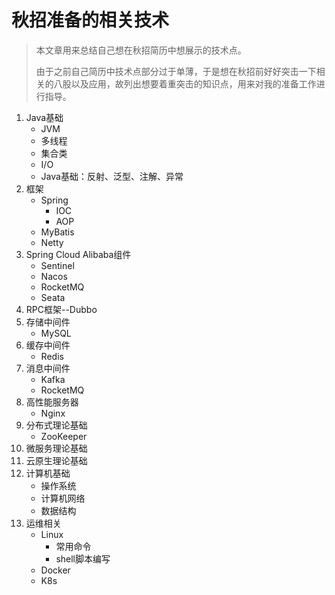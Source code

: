 # 秋招准备的相关技术

>   本文章用来总结自己想在秋招简历中想展示的技术点。
>
>   由于之前自己简历中技术点部分过于单薄，于是想在秋招前好好突击一下相关的八股以及应用，故列出想要着重突击的知识点，用来对我的准备工作进行指导。

1.   Java基础
     -   JVM
     -   多线程
     -   集合类
     -   I/O
     -   Java基础：反射、泛型、注解、异常
2.   框架
     -   Spring
         -   IOC
         -   AOP
     -   MyBatis
     -   Netty
3.   Spring Cloud Alibaba组件
     -   Sentinel
     -   Nacos
     -   RocketMQ
     -   Seata
4.   RPC框架--Dubbo
4.   存储中间件
     -   MySQL
5.   缓存中间件
     -   Redis
6.   消息中间件
     -   Kafka
     -   RocketMQ
8.   高性能服务器
     -   Nginx
9.   分布式理论基础
     -   ZooKeeper
10.   微服务理论基础
11.   云原生理论基础
12.   计算机基础
      -   操作系统
      -   计算机网络
      -   数据结构
13.   运维相关
      -   Linux
          -   常用命令
          -   shell脚本编写
      -   Docker
      -   K8s